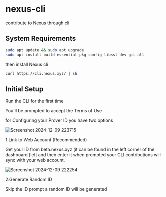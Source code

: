# nexus-cli

contribute to Nexus through cli

## System Requirements

```bash
sudo apt update && sudo apt upgrade
sudo apt install build-essential pkg-config libssl-dev git-all
```

then install Nexus cli

```bash
curl https://cli.nexus.xyz/ | sh
```

## Initial Setup

Run the CLI for the first time

You'll be prompted to accept the Terms of Use

for Configuring your Prover ID you have two options 

![Screenshot 2024-12-09 223715](https://github.com/user-attachments/assets/e1221bba-87c8-4eb4-af61-2a9a245d03fc)


1.Link to Web Account (Recommended)

Get your ID from beta.nexus.xyz (it can be found in the left corner of the dashboard )left and then enter it when prompted your CLI contributions will sync with your web account.


![Screenshot 2024-12-09 222254](https://github.com/user-attachments/assets/e45c593f-7943-470a-b301-715ccab0c339)


2.Generate Random ID

Skip the ID prompt a random ID will be generated
